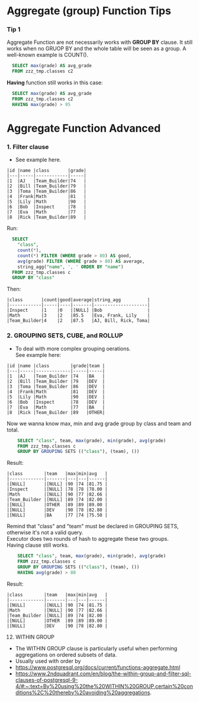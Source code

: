 # Aggregate (group) Function Tips
### Tip 1
Aggregate Function are not necessarily works with <b>GROUP BY</b> clause. It still works when no GRUOP BY and the whole table will be seen as a group. A well-known example is COUNT().
```sql
  SELECT max(grade) AS avg_grade 
  FROM zzz_tmp.classes c2 
```
<b>Having</b> function still works in this case:
```sql
  SELECT max(grade) AS avg_grade 
  FROM zzz_tmp.classes c2 
  HAVING max(grade) > 95
```

# Aggregate Function Advanced
### 1. <b>Filter clause</b>
* See example here.
```
|id |name |class       |grade|
|---|-----|------------|-----|
|1  |AJ   |Team_Builder|74   |
|2  |Bill |Team_Builder|79   |
|3  |Toma |Team_Builder|86   |
|4  |Frank|Math        |81   |
|5  |Lily |Math        |90   |
|6  |Bob  |Inspect     |78   |
|7  |Eva  |Math        |77   |
|8  |Rick |Team_Builder|89   |

```
Run:
```sql
  SELECT 
    "class", 
    count(*), 
    count(*) FILTER (WHERE grade > 80) AS good, 
    avg(grade) FILTER (WHERE grade > 80) AS average, 
    string_agg("name", ', ' ORDER BY "name")
  FROM zzz_tmp.classes c 
  GROUP BY "class" 
```
Then:
```
|class       |count|good|average|string_agg          |
|------------|-----|----|-------|--------------------|
|Inspect     |1    |0   |[NULL] |Bob                 |
|Math        |3    |2   |85.5   |Eva, Frank, Lily    |
|Team_Builder|4    |2   |87.5   |AJ, Bill, Rick, Toma|
```

### 2. <b>GROUPING SETS, CUBE, and ROLLUP</b>
* To deal with more complex grouping oerations.<br>
See example here:
```
|id |name |class        |grade|team |
|---|-----|-------------|-----|-----|
|1  |AJ   |Team_Builder |74   |BA   |
|2  |Bill |Team_Builder |79   |DEV  |
|3  |Toma |Team_Builder |86   |DEV  |
|4  |Frank|Math         |81   |DEV  |
|5  |Lily |Math         |90   |DEV  |
|6  |Bob  |Inspect      |78   |DEV  |
|7  |Eva  |Math         |77   |BA   |
|8  |Rick |Team_Builder |89   |OTHER|
```
Now we wanna know max, min and avg grade group by class and team and total.
```sql
    SELECT "class", team, max(grade), min(grade), avg(grade) 
    FROM zzz_tmp.classes c 
    GROUP BY GROUPING SETS (("class"), (team), ())
```
Result:
```
|class        |team   |max|min|avg   |
|-------------|-------|---|---|------|
|[NULL]       |[NULL] |90 |74 |81.75 |
|Inspect      |[NULL] |78 |78 |78.00 |
|Math         |[NULL] |90 |77 |82.66 |
|Team_Builder |[NULL] |89 |74 |82.00 |
|[NULL]       |OTHER  |89 |89 |89.00 |
|[NULL]       |DEV    |90 |78 |82.80 |
|[NULL]       |BA     |77 |74 |75.50 |
```
Remind that "class" and "team" must be declared in GROUPING SETS, otherwise it's not a valid query. <br/>
Executor does two rounds of hash to aggregate these two groups.<br/>
Having clause still works.
```sql
    SELECT "class", team, max(grade), min(grade), avg(grade) 
    FROM zzz_tmp.classes c 
    GROUP BY GROUPING SETS (("class"), (team), ())
    HAVING avg(grade) > 80
```
Result:
```
|class        |team   |max|min|avg   |
|-------------|-------|---|---|------|
|[NULL]       |[NULL] |90 |74 |81.75 |
|Math         |[NULL] |90 |77 |82.66 |
|Team_Builder |[NULL] |89 |74 |82.00 |
|[NULL]       |OTHER  |89 |89 |89.00 |
|[NULL]       |DEV    |90 |78 |82.80 |
```


12. WITHIN GROUP
* The WITHIN GROUP clause is particularly useful when performing aggregations on ordered subsets of data.
* Usually used with order by
* https://www.postgresql.org/docs/current/functions-aggregate.html
* https://www.2ndquadrant.com/en/blog/the-within-group-and-filter-sql-clauses-of-postgresql-9-4/#:~:text=By%20using%20the%20WITHIN%20GROUP,certain%20conditions%2C%20thereby%20avoiding%20aggregations.
